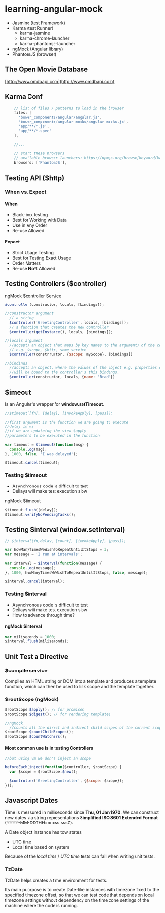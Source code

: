 # learning-angular-mock

* Jasmine (test Framework)
* Karma (test Runner)
    - karma-jasmine
    - karma-chrome-launcher
    - karma-phantomjs-launcher
* ngMock (Angular library)
* PhantomJS (browser)

## The Open Movie Database
[http://www.omdbapi.com](http://www.omdbapi.com)

## Karma Conf

```javascript
    // list of files / patterns to load in the browser
    files: [
      'bower_components/angular/angular.js',
      'bower_components/angular-mocks/angular-mocks.js',
      'app/**/*.js',
      'app/**/*.spec'
    ],

    //...
    
    // start these browsers
    // available browser launchers: https://npmjs.org/browse/keyword/karma-launcher
    browsers: ['PhantomJS'],
```

## Testing API ($http)

### When vs. Expect

#### When

* Black-box testing
* Best for Working with Data
* Use in Any Order
* Re-use Allowed

#### Expect

* Strict Usage Testing
* Best for Testing Exact Usage
* Order Matters
* Re-use **No^t** Allowed

## Testing Controllers ($controller)

ngMock $controller Service 

```javascript
$controller(constructor, locals, [bindings]);

//constructor argument
  // a string
  $controller('GreetingController', locals, [bindings]);
  // a function that creates the new controller
  $controller(getInstance(), locals, [bindings]);

//locals argument
  //accepts an object that maps by key names to the arguments of the controller constructor function
  //.e.g. $scope, $http, some service
  $controller(constrructor, {$scope: myScope}, [bindings])

//bindings
  //accepts an object, where the values of the object e.g. properties or functions, 
  //will be bound to the controller's this bindings.
  $controller(constructor, locals, {name: 'Brad'})
```

## $imeout

Is an Angular's wrapper for **window.setTimeout**.

```javascript
//$timeout([fn], [delay], [invokeApply], [pass]);

//first argument is the function we are going to execute
//delay in ms
//if we are updateing the view $apply
//parameters to be executed in the function

var timeout = $timeout(function(msg) {
  console.log(msg);
}, 1000, false, 'I was delayed');

$timeout.cancel(timeout);
```

### Testing $timeout

- Asynchronous code is difficult to test
- Dellays will make test execution slow

ngMock $timeout

```javascript
$timeout.flush([delay]);
$timoeut.verifyNoPendingTasks();
```

## Testing $interval (window.setInterval)

```javascript
// $interval(fn,delay, [count], [invokeApply], [pass]);

var howManyTimesWeWishToRepeatUntilItStops = 3;
var message = 'I run at intervals';

var interval = $interval(function(message) {
  console.log(message);
}, 1000, howManyTimesWeWishToRepeatUntilItStops, false, message);

$interval.cancel(interval);
```

### Testing $interval

- Asynchronous code is difficult to test
- Dellays will make test execution slow
- How to advance through time?

#### ngMock $interval

```javascript
var miliseconds = 1000;
$interval.flush(miliseconds);
```

## Unit Test a Directive

### $compile service

Compiles an HTML string or DOM into a template and produces a template function, which can then be used to link scope and the template together.

### $rootScope (ngMock)

```javascript
$rootScope.$apply(); // for promises
$rootScope.$digest(); // for rendering templates

//ngMock
  //counts all the direct and indirect child scopes of the current scope
$rootScope.$countChildScopes();
$rootScope.$countWatchers();
```

#### Most common use is in testing Controllers

```javascript
//but using vm we don't inject an scope

beforeEach(inject(function($controller, $rootScope) {
  var $scope = $rootScope.$new();

  $controller('GreetingController', {$scope: $scope});
}));
```

## Javascript Dates

Time is measured in milliseconds since **Thu, 01 Jan 1970**. We can construct new dates via string representations **Simplified ISO 8601 Extended Format** (YYYY-MM-DDTHH:mm:ss.sssZ).

A Date object instance has tow states:

+ UTC time
+ Local time based on system

Because of the *local time* / *UTC time* tests can fail when writing unit tests.

### TzDate

TzDate helps creates a time environment for tests.

Its main puprpose is to create Date-like instances with timezone fixed to the specified timezone offset, so that we can test code that depends on local timezone settings without dependency on the time zone settings of the machine where the code is running.

